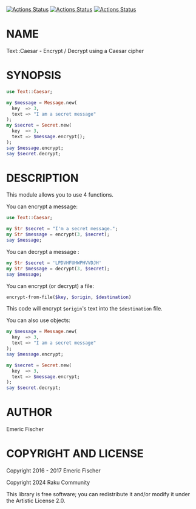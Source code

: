 [![Actions Status](https://github.com/raku-community-modules/Text-Caesar/actions/workflows/linux.yml/badge.svg)](https://github.com/raku-community-modules/Text-Caesar/actions) [![Actions Status](https://github.com/raku-community-modules/Text-Caesar/actions/workflows/macos.yml/badge.svg)](https://github.com/raku-community-modules/Text-Caesar/actions) [![Actions Status](https://github.com/raku-community-modules/Text-Caesar/actions/workflows/windows.yml/badge.svg)](https://github.com/raku-community-modules/Text-Caesar/actions)

NAME
====

Text::Caesar - Encrypt / Decrypt using a Caesar cipher

SYNOPSIS
========

```raku
use Text::Caesar;

my $message = Message.new(
  key  => 3,
  text => "I am a secret message"
);
my $secret = Secret.new(
  key  => 3,
  text => $message.encrypt();
);
say $message.encrypt;
say $secret.decrypt;
```

DESCRIPTION
===========

This module allows you to use 4 functions.

You can encrypt a message:

```raku
use Text::Caesar;

my Str $secret = "I'm a secret message.";
my Str $message = encrypt(3, $secret);
say $message;
```

You can decrypt a message :

```raku
my Str $secret = 'LPDVHFUHWPHVVDJH'
my Str $message = decrypt(3, $secret);
say $message;
```

You can encrypt (or decrypt) a file:

```raku
encrypt-from-file($key, $origin, $destination)
```

This code will encrypt `$origin`'s text into the `$destination` file.

You can also use objects:

```raku
my $message = Message.new(
  key  => 3,
  text => "I am a secret message"
);
say $message.encrypt;
```

```raku
my $secret = Secret.new(
  key  => 3,
  text => $message.encrypt;
);
say $secret.decrypt;
```

AUTHOR
======

Emeric Fischer

COPYRIGHT AND LICENSE
=====================

Copyright 2016 - 2017 Emeric Fischer

Copyright 2024 Raku Community

This library is free software; you can redistribute it and/or modify it under the Artistic License 2.0.

